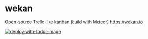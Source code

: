 # wekan
Open-source Trello-like kanban (build with Meteor) https://wekan.io

[![deploy-with-fodor-image](https://fodor.xyz/images/install-shield.svg)](https://fodor.xyz/provision/fodorxyz/wekan)
